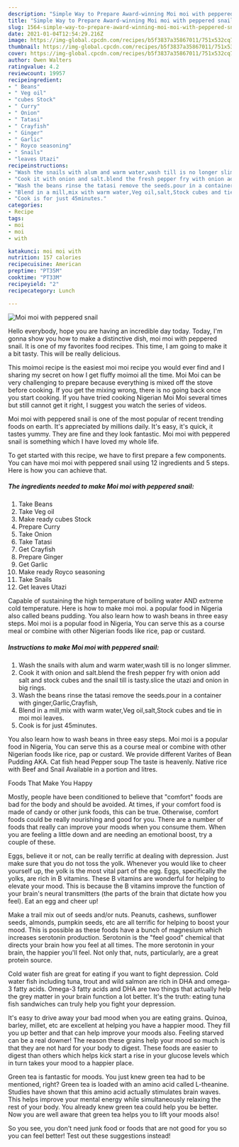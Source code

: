 ```yaml
---
description: "Simple Way to Prepare Award-winning Moi moi with peppered snail"
title: "Simple Way to Prepare Award-winning Moi moi with peppered snail"
slug: 1564-simple-way-to-prepare-award-winning-moi-moi-with-peppered-snail
date: 2021-01-04T12:54:29.216Z
image: https://img-global.cpcdn.com/recipes/b5f3837a35867011/751x532cq70/moi-moi-with-peppered-snail-recipe-main-photo.jpg
thumbnail: https://img-global.cpcdn.com/recipes/b5f3837a35867011/751x532cq70/moi-moi-with-peppered-snail-recipe-main-photo.jpg
cover: https://img-global.cpcdn.com/recipes/b5f3837a35867011/751x532cq70/moi-moi-with-peppered-snail-recipe-main-photo.jpg
author: Owen Walters
ratingvalue: 4.2
reviewcount: 19957
recipeingredient:
- " Beans"
- " Veg oil"
- "cubes Stock"
- " Curry"
- " Onion"
- " Tatasi"
- " Crayfish"
- " Ginger"
- " Garlic"
- " Royco seasoning"
- " Snails"
- "leaves Utazi"
recipeinstructions:
- "Wash the snails with alum and warm water,wash till is no longer slimmer."
- "Cook it with onion and salt.blend the fresh pepper fry with onion add salt and stock cubes and the snail till is tasty.slice the utazi and onion in big rings."
- "Wash the beans rinse the tatasi remove the seeds.pour in a container with ginger,Garlic,Crayfish,"
- "Blend in a mill,mix with warm water,Veg oil,salt,Stock cubes and tie in moi moi leaves."
- "Cook is for just 45minutes."
categories:
- Recipe
tags:
- moi
- moi
- with

katakunci: moi moi with 
nutrition: 157 calories
recipecuisine: American
preptime: "PT35M"
cooktime: "PT33M"
recipeyield: "2"
recipecategory: Lunch

---
```



![Moi moi with peppered snail](https://img-global.cpcdn.com/recipes/b5f3837a35867011/751x532cq70/moi-moi-with-peppered-snail-recipe-main-photo.jpg)

Hello everybody, hope you are having an incredible day today. Today, I'm gonna show you how to make a distinctive dish, moi moi with peppered snail. It is one of my favorites food recipes. This time, I am going to make it a bit tasty. This will be really delicious.

This moimoi recipe is the easiest moi moi recipe you would ever find and I sharing my secret on how I get fluffy moimoi all the time. Moi Moi can be very challenging to prepare because everything is mixed off the stove before cooking. If you get the mixing wrong, there is no going back once you start cooking. If you have tried cooking Nigerian Moi Moi several times but still cannot get it right, I suggest you watch the series of videos.

Moi moi with peppered snail is one of the most popular of recent trending foods on earth. It's appreciated by millions daily. It's easy, it's quick, it tastes yummy. They are fine and they look fantastic. Moi moi with peppered snail is something which I have loved my whole life.


To get started with this recipe, we have to first prepare a few components. You can have moi moi with peppered snail using 12 ingredients and 5 steps. Here is how you can achieve that.

<!--inarticleads1-->

##### The ingredients needed to make Moi moi with peppered snail:

1. Take  Beans
1. Take  Veg oil
1. Make ready cubes Stock
1. Prepare  Curry
1. Take  Onion
1. Take  Tatasi
1. Get  Crayfish
1. Prepare  Ginger
1. Get  Garlic
1. Make ready  Royco seasoning
1. Take  Snails
1. Get leaves Utazi


Capable of sustaining the high temperature of boiling water AND extreme cold temperature. Here is how to make moi moi. a popular food in Nigeria also called beans pudding. You also learn how to wash beans in three easy steps. Moi moi is a popular food in Nigeria, You can serve this as a course meal or combine with other Nigerian foods like rice, pap or custard. 

<!--inarticleads2-->

##### Instructions to make Moi moi with peppered snail:

1. Wash the snails with alum and warm water,wash till is no longer slimmer.
1. Cook it with onion and salt.blend the fresh pepper fry with onion add salt and stock cubes and the snail till is tasty.slice the utazi and onion in big rings.
1. Wash the beans rinse the tatasi remove the seeds.pour in a container with ginger,Garlic,Crayfish,
1. Blend in a mill,mix with warm water,Veg oil,salt,Stock cubes and tie in moi moi leaves.
1. Cook is for just 45minutes.


You also learn how to wash beans in three easy steps. Moi moi is a popular food in Nigeria, You can serve this as a course meal or combine with other Nigerian foods like rice, pap or custard. We provide different Varites of Bean Pudding AKA. Cat fish head Pepper soup The taste is heavenly. Native rice with Beef and Snail Available in a portion and litres. 

Foods That Make You Happy


Mostly, people have been conditioned to believe that "comfort" foods are bad for the body and should be avoided. At times, if your comfort food is made of candy or other junk foods, this can be true. Otherwise, comfort foods could be really nourishing and good for you. There are a number of foods that really can improve your moods when you consume them. When you are feeling a little down and are needing an emotional boost, try a couple of these.

Eggs, believe it or not, can be really terrific at dealing with depression. Just make sure that you do not toss the yolk. Whenever you would like to cheer yourself up, the yolk is the most vital part of the egg. Eggs, specifically the yolks, are rich in B vitamins. These B vitamins are wonderful for helping to elevate your mood. This is because the B vitamins improve the function of your brain's neural transmitters (the parts of the brain that dictate how you feel). Eat an egg and cheer up!

Make a trail mix out of seeds and/or nuts. Peanuts, cashews, sunflower seeds, almonds, pumpkin seeds, etc are all terrific for helping to boost your mood. This is possible as these foods have a bunch of magnesium which increases serotonin production. Serotonin is the "feel good" chemical that directs your brain how you feel at all times. The more serotonin in your brain, the happier you'll feel. Not only that, nuts, particularly, are a great protein source.

Cold water fish are great for eating if you want to fight depression. Cold water fish including tuna, trout and wild salmon are rich in DHA and omega-3 fatty acids. Omega-3 fatty acids and DHA are two things that actually help the grey matter in your brain function a lot better. It's the truth: eating tuna fish sandwiches can truly help you fight your depression. 

It's easy to drive away your bad mood when you are eating grains. Quinoa, barley, millet, etc are excellent at helping you have a happier mood. They fill you up better and that can help improve your moods also. Feeling starved can be a real downer! The reason these grains help your mood so much is that they are not hard for your body to digest. These foods are easier to digest than others which helps kick start a rise in your glucose levels which in turn takes your mood to a happier place.

Green tea is fantastic for moods. You just knew green tea had to be mentioned, right? Green tea is loaded with an amino acid called L-theanine. Studies have shown that this amino acid actually stimulates brain waves. This helps improve your mental energy while simultaneously relaxing the rest of your body. You already knew green tea could help you be better. Now you are well aware that green tea helps you to lift your moods also!

So you see, you don't need junk food or foods that are not good for you so you can feel better! Test out  these suggestions  instead!

